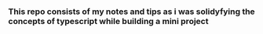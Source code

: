 ### This repo consists of my  notes and tips as i was solidyfying the concepts of typescript while building a mini project
